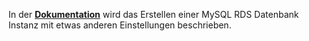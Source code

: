 In der **[Dokumentation](https://docs.aws.amazon.com/de_de/AmazonRDS/latest/UserGuide/CHAP_Tutorials.WebServerDB.CreateDBInstance.html)** wird das Erstellen einer MySQL RDS Datenbank Instanz mit etwas anderen Einstellungen beschrieben.